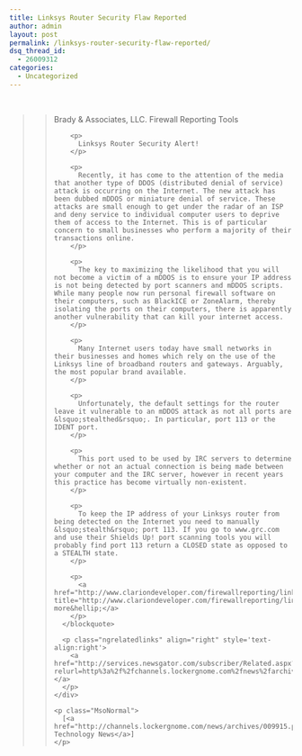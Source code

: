 ```yaml
---
title: Linksys Router Security Flaw Reported
author: admin
layout: post
permalink: /linksys-router-security-flaw-reported/
dsq_thread_id:
  - 26009312
categories:
  - Uncategorized
---
```

<div class="Section1">
  <p>
    &nbsp;
  </p>
  
  <blockquote style='margin-top:5.0pt;margin-bottom:5.0pt'>
    <div>
      <blockquote style='margin-top:5.0pt;margin-bottom:5.0pt'>
        <p>
          Brady & Associates, LLC. Firewall Reporting Tools
        </p>
        
        <p>
          Linksys Router Security Alert!
        </p>
        
        <p>
          Recently, it has come to the attention of the media that another type of DDOS (distributed denial of service) attack is occurring on the Internet. The new attack has been dubbed mDDOS or miniature denial of service. These attacks are small enough to get under the radar of an ISP and deny service to individual computer users to deprive them of access to the Internet. This is of particular concern to small businesses who perform a majority of their transactions online.
        </p>
        
        <p>
          The key to maximizing the likelihood that you will not become a victim of a mDDOS is to ensure your IP address is not being detected by port scanners and mDDOS scripts. While many people now run personal firewall software on their computers, such as BlackICE or ZoneAlarm, thereby isolating the ports on their computers, there is apparently another vulnerability that can kill your internet access.
        </p>
        
        <p>
          Many Internet users today have small networks in their businesses and homes which rely on the use of the Linksys line of broadband routers and gateways. Arguably, the most popular brand available.
        </p>
        
        <p>
          Unfortunately, the default settings for the router leave it vulnerable to an mDDOS attack as not all ports are &lsquo;stealthed&rsquo;. In particular, port 113 or the IDENT port.
        </p>
        
        <p>
          This port used to be used by IRC servers to determine whether or not an actual connection is being made between your computer and the IRC server, however in recent years this practice has become virtually non-existent.
        </p>
        
        <p>
          To keep the IP address of your Linksys router from being detected on the Internet you need to manually &lsquo;stealth&rsquo; port 113. If you go to www.grc.com and use their Shields Up! port scanning tools you will probably find port 113 return a CLOSED state as opposed to a STEALTH state.
        </p>
        
        <p>
          <a href="http://www.clariondeveloper.com/firewallreporting/linksysalert.htm" title="http://www.clariondeveloper.com/firewallreporting/linksysalert.htm">Read more&hellip;</a>
        </p>
      </blockquote>
      
      <p class="ngrelatedlinks" align="right" style='text-align:right'>
        <a href="http://services.newsgator.com/subscriber/Related.aspx?relurl=http%3a%2f%2fchannels.lockergnome.com%2fnews%2farchives%2f009915.phtml">Related&#8230;</a>
      </p>
    </div>
    
    <p class="MsoNormal">
      [<a href="http://channels.lockergnome.com/news/archives/009915.phtml">Lockergnome&rsquo;s Technology News</a>]
    </p>
  </blockquote>
</div>